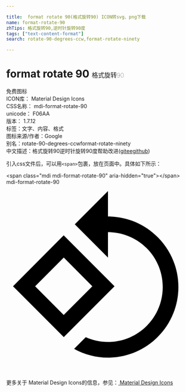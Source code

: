```yaml
---

title:  format rotate 90(格式旋转90) ICON转svg、png下载
name: format-rotate-90
zhTips: 格式旋转90,逆时针旋转90度
tags: ["text-content-format"]
search: rotate-90-degrees-ccw,format-rotate-ninety

---
```


# format rotate 90  <small style="font-size: 60%;font-weight: 100">格式旋转90</small>


<div class="detail-page">
<p>
<span><span class="badge-success badge">免费图标</span> </span>
<br/>
<span>
ICON库：
<span class="badge-secondary badge">Material Design Icons</span> 
</span>
<br/>
<span>
CSS名称：
<span class="badge-secondary badge">mdi-format-rotate-90</span> 
</span>
<br/>
<span>
unicode：
<span class="badge-secondary badge">F06AA</span> 
<copy-btn content='F06AA' btn-title=""></copy-btn>
<copy-btn :content='String.fromCodePoint(parseInt("F06AA", 16))' btn-title="复制U"></copy-btn>
</span>
<br/>
<span>
版本：
<span class="badge-secondary badge">1.7.12</span> 
</span><br/><span>标签：<span class="badge-light badge"><router-link to="/tags/text-content-format.html">文字、内容、格式</router-link></span></span>
<br/>
<span>图标来源/作者：<span class="badge-light badge">Google</span></span> 
<br/>
<span>别名：<span class="badge-light badge">rotate-90-degrees-ccw</span><span class="badge-light badge">format-rotate-ninety</span></span><br/><span class="zh-detail">中文描述：<span class="badge-primary badge">格式旋转90</span><span class="badge-primary badge">逆时针旋转90度</span><span class="help-link"><span>帮助改进</span>(<a href="https://gitee.com/liuwave/icon-helper/edit/master/json/material/format-rotate-90.json" target="_blank" rel="noopener noreferrer">gitee</a><a href="https://github.com/liuwave/icon-helper/edit/master/json/material/format-rotate-90.json" target="_blank" rel="noopener noreferrer">github</a></span>)</span><br/>
</p>
</div>
<div class="alert alert-dark">
  <i class="mdi mdi-format-rotate-90 mdi-48px"></i>
  <i class="mdi mdi-format-rotate-90 mdi-36px"></i>
  <i class="mdi mdi-format-rotate-90 mdi-24px"></i>
  <i class="mdi mdi-format-rotate-90 mdi-18px"></i>
</div>
<div>
  <p>引入css文件后，可以用<code>&lt;span&gt;</code>包裹，放在页面中。具体如下所示：    
  </p>
  <div class="alert alert-primary" style="font-size: 14px">
    &lt;span class="mdi mdi-format-rotate-90" aria-hidden="true"&gt;&lt;/span&gt;
    <copy-btn content='<span class="mdi mdi-format-rotate-90" aria-hidden="true"></span>'></copy-btn>
  </div>
  <div class="alert alert-secondary">
    <i class="mdi mdi-format-rotate-90"
    style="font-size: 24px"
    aria-hidden="true"></i> mdi-format-rotate-90
    <copy-btn content="mdi-format-rotate-90" btn-title="复制图标名称"></copy-btn>
  </div>
</div>
<div id="svg" class="svg-wrap">
<svg xmlns="http://www.w3.org/2000/svg" viewBox="0 0 24 24"><path d="M7.34,6.41L0.86,12.9L7.35,19.38L13.84,12.9L7.34,6.41M3.69,12.9L7.35,9.24L11,12.9L7.34,16.56L3.69,12.9M19.36,6.64C17.61,4.88 15.3,4 13,4V0.76L8.76,5L13,9.24V6C14.79,6 16.58,6.68 17.95,8.05C20.68,10.78 20.68,15.22 17.95,17.95C16.58,19.32 14.79,20 13,20C12.03,20 11.06,19.79 10.16,19.39L8.67,20.88C10,21.62 11.5,22 13,22C15.3,22 17.61,21.12 19.36,19.36C22.88,15.85 22.88,10.15 19.36,6.64Z" /></svg>
</div>
<detail full-name='mdi-format-rotate-90'></detail>
    
<div><p>更多关于 Material Design Icons的信息，参见：<a target="_blank" href="https://iconhelper.cn/material.html"> Material Design Icons</a>
</p></div>
